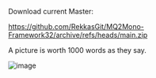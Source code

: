 Download current Master: 

https://github.com/RekkasGit/MQ2Mono-Framework32/archive/refs/heads/main.zip

A picture is worth 1000 words as they say. 

![image](https://github.com/RekkasGit/MQ2Mono-Framework32/assets/4657161/1894a5b9-d7b0-4afc-a7a5-b24b3a8fcebf)
